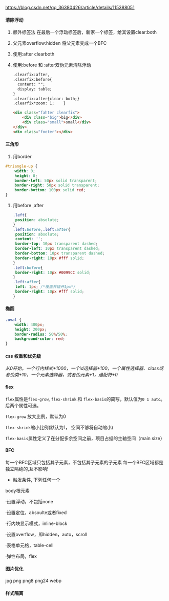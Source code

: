 https://blog.csdn.net/qq_36380426/article/details/115388051

#### 清除浮动

1. 额外标签法 
   在最后一个浮动标签后，新家一个标签，给其设置clear:both

2. 父元素overflow:hidden 将父元素变成一个BFC

3. 使用:after  clearboth

4. 使用:before 和 :after双伪元素清除浮动

   ```html
   .clearfix:after,
   .clearfix:before{
     content: "";
     display: table;
   }
   .clearfix:after{clear: both;}
   .clearfix*zoom: 1;    }
   
   <div class="fahter clearfix">
       <div class="big">big</div>
       <div class="small">small</div>
   </div>
   <div class="footer"></div>
   ```

#### 三角形

1. 用border

```css
#triangle-up {
    width: 0;
    height: 0;
    border-left: 50px solid transparent;
    border-right: 50px solid transparent;
    border-bottom: 100px solid red;
}
```



1. 用before ,after

   ```css
   .left{
    position: absolute;
   }
   .left:before,.left:after{
    position: absolute;
    content: '';
    border-top: 10px transparent dashed;
    border-left: 10px transparent dashed;
    border-bottom: 10px transparent dashed;
    border-right: 10px #fff solid;
   }
   .left:before{
    border-right: 10px #0099CC solid;
   }
   .left:after{
    left: 1px; /*覆盖并错开1px*/
    border-right: 10px #fff solid;
   }
   ```

#### 椭圆

```css
.oval {
    width: 400px;
    height: 200px;
    border-radius: 50%/50%;
    background-color: red;
}
```

#### css 权重和优先级

*从0开始，一个行内样式+1000，一个id选择器+100，一个属性选择器、class或者伪类+10，一个元素选择器，或者伪元素+1，通配符+0*

#### flex

`flex`属性是`flex-grow`, `flex-shrink` 和 `flex-basis`的简写，默认值为`0 1 auto`。后两个属性可选。

`flex-grow` 放大比例，默认为0

`flex-shrink`缩小比例(默认为1， 空间不够将自动缩小)

`flex-basis`属性定义了在分配多余空间之前，项目占据的主轴空间（main size）

#### BFC

每一个BFC区域只包括其子元素，不包括其子元素的子元素
每一个BFC区域都是独立隔绝的,互不影响!

* 触发条件, 下列任何一个

body根元素

·设置浮动，不包括none

·设置定位，absoulte或者fixed

·行内块显示模式，inline-block

·设置overflow，即hidden，auto，scroll

·表格单元格，table-cell

·弹性布局，flex

#### 图片优化

jpg png png8 png24 webp

#### 样式隔离



